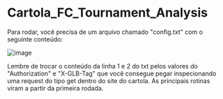 # Cartola_FC_Tournament_Analysis

Para rodar, você precisa de um arquivo chamado "config.txt" com o seguinte conteúdo:

![image](https://github.com/g-claudino/Cartola_FC_Tournament_Analysis/assets/34245682/99ac5ef9-8732-4204-9ea9-823b479323f2)

Lembre de trocar o conteúdo da linha 1 e 2 do txt pelos valores do "Authorization" e "X-GLB-Tag" que você consegue pegar inspecionando uma request do tipo get dentro do site do cartola. 
As principais rotinas viram a partir da primeira rodada. 

